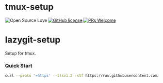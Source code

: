 # tmux-setup
![Open Source Love](https://badges.frapsoft.com/os/v2/open-source.svg?v=103) [![GitHub license](https://img.shields.io/badge/licence-GPL--3.0-blue)](LICENSE) [![PRs Welcome](https://img.shields.io/badge/PRs-welcome-green.svg)](.github/CONTRIBUTING.md)
<br>


# lazygit-setup
Setup for tmux.

### Quick Start

```bash
curl --proto '=https' --tlsv1.2 -sSf https://raw.githubusercontent.com/linux-terminal-setup/tmux-setup/main/setup.sh | bash
```
